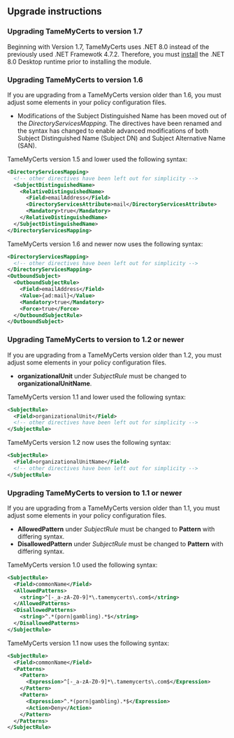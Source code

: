 ## Upgrade instructions

### Upgrading TameMyCerts to version 1.7

Beginning with Version 1.7, TameMyCerts uses .NET 8.0 instead of the previously used .NET Framewotk 4.7.2. Therefore, you must [install](#prerequisites) the .NET 8.0 Desktop runtime prior to installing the module.

### Upgrading TameMyCerts to version 1.6

If you are upgrading from a TameMyCerts version older than 1.6, you must adjust some elements in your policy configuration files.

- Modifications of the Subject Distinguished Name has been moved out of the _DirectoryServicesMapping_. The directives have been renamed and the syntax has changed to enable advanced modifications of both Subject Distinguished Name (Subject DN) and Subject Alternative Name (SAN).
  
TameMyCerts version 1.5 and lower used the following syntax:

```xml
<DirectoryServicesMapping>
  <!-- other directives have been left out for simplicity -->
  <SubjectDistinguishedName>
    <RelativeDistinguishedName>
      <Field>emailAddress</Field>
      <DirectoryServicesAttribute>mail</DirectoryServicesAttribute>
      <Mandatory>true</Mandatory>
    </RelativeDistinguishedName>
  </SubjectDistinguishedName>
</DirectoryServicesMapping>
```

TameMyCerts version 1.6 and newer now uses the following syntax:

```xml
<DirectoryServicesMapping>
  <!-- other directives have been left out for simplicity -->
</DirectoryServicesMapping>
<OutboundSubject>
  <OutboundSubjectRule>
    <Field>emailAddress</Field>
    <Value>{ad:mail}</Value>
    <Mandatory>true</Mandatory>
    <Force>true</Force>
  </OutboundSubjectRule>
</OutboundSubject>
```

### Upgrading TameMyCerts to version to 1.2 or newer

If you are upgrading from a TameMyCerts version older than 1.2, you must adjust some elements in your policy configuration files.

- **organizationalUnit** under _SubjectRule_ must be changed to **organizationalUnitName**.

TameMyCerts version 1.1 and lower used the following syntax:

```xml
<SubjectRule>
  <Field>organizationalUnit</Field>
  <!-- other directives have been left out for simplicity -->
</SubjectRule>
```

TameMyCerts version 1.2 now uses the following syntax:

```xml
<SubjectRule>
  <Field>organizationalUnitName</Field>
  <!-- other directives have been left out for simplicity -->
</SubjectRule>
```

### Upgrading TameMyCerts to version to 1.1 or newer

If you are upgrading from a TameMyCerts version older than 1.1, you must adjust some elements in your policy configuration files.

- **AllowedPattern** under _SubjectRule_ must be changed to **Pattern** with differing syntax.
- **DisallowedPattern** under _SubjectRule_ must be changed to **Pattern** with differing syntax.

TameMyCerts version 1.0 used the following syntax:

```xml
<SubjectRule>
  <Field>commonName</Field>
  <AllowedPatterns>
    <string>^[-_a-zA-Z0-9]*\.tamemycerts\.com$</string>
  </AllowedPatterns>
  <DisallowedPatterns>
    <string>^.*(porn|gambling).*$</string>
  </DisallowedPatterns>
</SubjectRule>
```

TameMyCerts version 1.1 now uses the following syntax:

```xml
<SubjectRule>
  <Field>commonName</Field>
  <Patterns>
    <Pattern>
      <Expression>^[-_a-zA-Z0-9]*\.tamemycerts\.com$</Expression>
    </Pattern>
    <Pattern>
      <Expression>^.*(porn|gambling).*$</Expression>
      <Action>Deny</Action>
    </Pattern>
  </Patterns>
</SubjectRule>
```